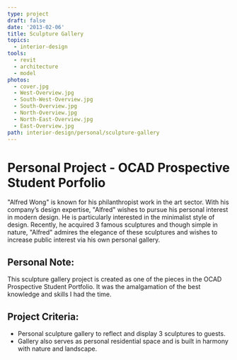 ```yaml
---
type: project
draft: false
date: '2013-02-06'
title: Sculpture Gallery
topics:
  - interior-design
tools:
  - revit
  - architecture
  - model
photos:
  - cover.jpg
  - West-Overview.jpg
  - South-West-Overview.jpg
  - South-Overview.jpg
  - North-Overview.jpg
  - North-East-Overview.jpg
  - East-Overview.jpg
path: interior-design/personal/sculpture-gallery
---
```

# Personal Project - OCAD Prospective Student Porfolio
"Alfred Wong" is known for his philanthropist work in the art sector. With his company’s design expertise, "Alfred" wishes to pursue his personal interest in modern design. He is particularly interested in the minimalist style of design. Recently, he acquired 3 famous sculptures and though simple in nature, "Alfred" admires the elegance of these sculptures and wishes to increase public interest via his own personal gallery.

## Personal Note:
This sculpture gallery project is created as one of the pieces in the OCAD Prospective Student Portfolio. It was the amalgamation of the best knowledge and skills I had the time.

## Project Criteria:
* Personal sculpture gallery to reflect and display 3 sculptures to guests.
* Gallery also serves as personal residential space and is built in harmony with nature and landscape.
